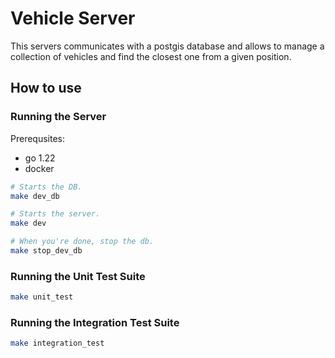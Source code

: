 # Vehicle Server

This servers communicates with a postgis database and allows to manage a collection of vehicles and find the closest one from a given position.

## How to use

### Running the Server

Prerequsites:

- go 1.22
- docker

```bash
# Starts the DB.
make dev_db

# Starts the server.
make dev

# When you're done, stop the db.
make stop_dev_db
```

### Running the Unit Test Suite

```bash
make unit_test
```

### Running the Integration Test Suite

```bash
make integration_test
```
